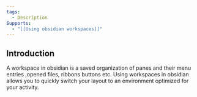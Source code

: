```yaml
---
tags:
  - Description
Supports:
  - "[[Using obsidian workspaces]]"
---
```

## Introduction 

A workspace in obsidian is a saved organization of panes and their menu entries ,opened files, ribbons buttons etc. 
Using workspaces in obsidian allows you to quickly switch your layout to an environment optimized for your activity. 
